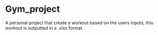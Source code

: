 # Gym_project

A personal project that create a workout based on the users inputs, this workout is outputted in a .xlsx format.
